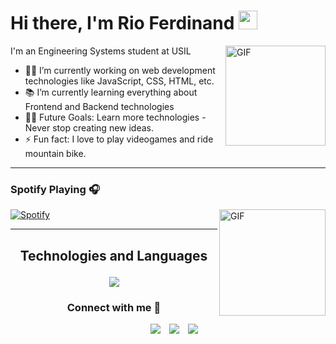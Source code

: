 # Hi there, I'm Rio Ferdinand <img width="30px" src="https://media.tenor.com/images/3b388fe03da271d2674faf85eb7c3fcd/tenor.gif" />

<img align="right" alt="GIF" height="160px" src="https://howto.reaconverter.com/wp-content/uploads/2015/10/banana.gif" />

I'm an Engineering Systems student at USIL  

- 👨‍💻 I’m currently working on web development technologies like JavaScript, CSS, HTML, etc.
- 📚 I’m currently learning everything about Frontend and Backend technologies 
- 💪🏼 Future Goals: Learn more technologies - Never stop creating new ideas.
- ⚡ Fun fact: I love to play videogames and ride mountain bike.

---




### Spotify Playing 🎧
<img align="right" alt="GIF" height="170px" src="https://i.gifer.com/origin/dd/ddb2de16735c7bbf6ad3a6ad748d12e7_w200.gif" />

[![Spotify](https://i.pinimg.com/originals/37/87/b6/3787b6743cd09d0650d0023e2dfd0bc5.gif)](https://open.spotify.com/user/tbzk5lhrdmzi763lrc4w9objr?si=a52a79fcf4934ea7)

---
<h2 align="center">
  
Technologies and Languages </h2>

<p align="center">
  <a href="https://skillicons.dev">
    <img src="https://skillicons.dev/icons?i=html,ai,cpp" />
  </a>
</p>

<h3 align="center" >Connect with me 🤝 </h3>

<p align="center">

 <div align="center"  class="icons-social" style="margin-left: 10px;">
        <a   target="_blank" href="https://steamcommunity.com/id/Nomeveas/">
			<img src="https://img.shields.io/badge/Steam-000000?style=for-the-badge&logo=steam&logoColor=white" style="margin-left: 10px;" ></a>
		<a   target="_blank" href="https://www.facebook.com/rioferdinand.floresguzman">
			<img src="https://img.shields.io/badge/Facebook-1877F2?style=for-the-badge&logo=facebook&logoColor=white" style="margin-left: 10px;" ></a>
	 	<a   target="_blank" href="https://www.instagram.com/reex_404?igsh=MTljY292eG5hZzI1MA%3D%3D&utm_source=qr">
			<img src="https://img.shields.io/badge/Instagram-E4405F?style=for-the-badge&logo=instagram&logoColor=white" style="margin-left: 10px;" ></a>
      </div>

</p>
